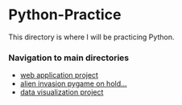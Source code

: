 # Python-Practice
This directory is where I will be practicing Python.

### Navigation to main directories
- [web application project](https://github.com/birisora/Python-Practice/tree/master/web_application_project)
- [alien invasion pygame on hold...](https://github.com/birisora/Python-Practice/tree/master/alien_invasion)
- [data visualization project](https://github.com/birisora/Python-Practice/tree/master/data_visualization)
